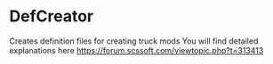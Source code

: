 # DefCreator
Creates definition files for creating truck mods
You will find detailed explanations here https://forum.scssoft.com/viewtopic.php?t=313413
